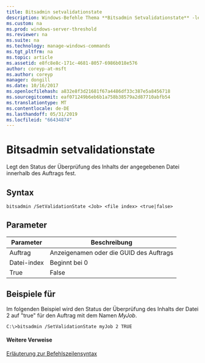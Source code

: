 ```yaml
---
title: Bitsadmin setvalidationstate
description: Windows-Befehle Thema **Bitsadmin Setvalidationstate** -legt den Status der Überprüfung des Inhalts der angegebenen Datei innerhalb des Auftrags fest.
ms.custom: na
ms.prod: windows-server-threshold
ms.reviewer: na
ms.suite: na
ms.technology: manage-windows-commands
ms.tgt_pltfrm: na
ms.topic: article
ms.assetid: e8fc8e8c-171c-4681-8057-6986b018e576
author: coreyp-at-msft
ms.author: coreyp
manager: dongill
ms.date: 10/16/2017
ms.openlocfilehash: a832e8f3d21681f67a4486df33c387e5a8456718
ms.sourcegitcommit: eaf071249b6eb6b1a758b38579a2d87710abfb54
ms.translationtype: MT
ms.contentlocale: de-DE
ms.lasthandoff: 05/31/2019
ms.locfileid: "66434874"
---
```

# <a name="bitsadmin-setvalidationstate"></a>Bitsadmin setvalidationstate



Legt den Status der Überprüfung des Inhalts der angegebenen Datei innerhalb des Auftrags fest.

## <a name="syntax"></a>Syntax

```
bitsadmin /SetValidationState <Job> <file index> <true|false> 
```

## <a name="parameters"></a>Parameter

| Parameter  |          Beschreibung           |
|------------|--------------------------------|
|    Auftrag     | Anzeigenamen oder die GUID des Auftrags |
| Datei-index |         Beginnt bei 0          |
|    True    |             False              |

## <a name="BKMK_examples"></a>Beispiele für

Im folgenden Beispiel wird den Status der Überprüfung des Inhalts der Datei 2 auf "true" für den Auftrag mit dem Namen *MyJob*.
```
C:\>bitsadmin /SetValidationState myJob 2 TRUE 
```

#### <a name="additional-references"></a>Weitere Verweise

[Erläuterung zur Befehlszeilensyntax](command-line-syntax-key.md)